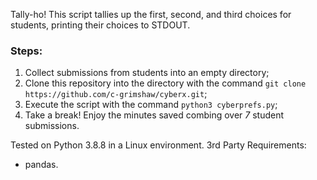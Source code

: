 Tally-ho! This script tallies up the first, second, and third choices for students, printing their choices to STDOUT.

### Steps:

1. Collect submissions from students into an empty directory;
2. Clone this repository into the directory with the command `git clone https://github.com/c-grimshaw/cyberx.git`;
3. Execute the script with the command `python3 cyberprefs.py`;
4. Take a break! Enjoy the minutes saved combing over *7* student submissions.

Tested on Python 3.8.8 in a Linux environment.
3rd Party Requirements:
- pandas.